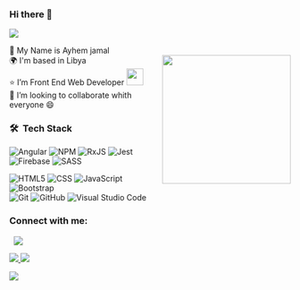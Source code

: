 ### Hi there 👋

 ![](https://komarev.com/ghpvc/?username=ay-jamal)

:man: My Name is Ayhem jamal <br>
<img align='right' src="https://media.giphy.com/media/M9gbBd9nbDrOTu1Mqx/giphy.gif" width="230">
🌍  I'm based in Libya <br>
:star: I’m  Front End Web Developer   <img src="https://media.giphy.com/media/WUlplcMpOCEmTGBtBW/giphy.gif" width="30"> <br>
👯 I’m looking to collaborate whith everyone :smile:<br>

<h3> 🛠 &nbsp;Tech Stack</h3>

 ![Angular](https://img.shields.io/badge/angular-%23DD0031.svg?style=for-the-badge&logo=angular&logoColor=white)
![NPM](https://img.shields.io/badge/NPM-%23000000.svg?style=for-the-badge&logo=npm&logoColor=white)
![RxJS](https://img.shields.io/badge/rxjs-%23B7178C.svg?style=for-the-badge&logo=reactivex&logoColor=white) 
![Jest](https://img.shields.io/badge/-jest-%23C21325?style=for-the-badge&logo=jest&logoColor=white)
![Firebase](https://img.shields.io/badge/firebase-%23039BE5.svg?style=for-the-badge&logo=firebase)
![SASS](https://img.shields.io/badge/SASS-hotpink.svg?style=for-the-badge&logo=SASS&logoColor=white) <br>

   ![HTML5](https://img.shields.io/badge/-HTML5-333333?style=flat&logo=HTML5)
  ![CSS](https://img.shields.io/badge/-CSS-333333?style=flat&logo=CSS3&logoColor=1572B6)
  ![JavaScript](https://img.shields.io/badge/-JavaScript-333333?style=flat&logo=javascript)
  ![Bootstrap](https://img.shields.io/badge/-Bootstrap-333333?style=flat&logo=bootstrap&logoColor=563D7C) <br>
  ![Git](https://img.shields.io/badge/-Git-333333?style=flat&logo=git)
  ![GitHub](https://img.shields.io/badge/-GitHub-333333?style=flat&logo=github)
  ![Visual Studio Code](https://img.shields.io/badge/-Visual%20Studio%20Code-333333?style=flat&logo=visual-studio-code&logoColor=007ACC)




<h3 align="left">Connect with me:</h3>
<p align="left">
<a href="https://linkedin.com/in/ayhem-jamal-68038316b/" target="blank"><img align="center" src="https://img.shields.io/badge/linkedin-%230077B5.svg?style=for-the-badge&logo=linkedin&logoColor=white" alt=""  /></a>  <a href="https://www.facebook.com/profile.php?id=100020497173263" target="blank"><img align="center" src="https://img.shields.io/badge/Facebook-1877F2?style=for-the-badge&logo=facebook&logoColor=white "alt=""  /></a> <a href="https://codepen.io/ay-jamal" target="blank"><img align="center" src="https://img.shields.io/badge/Codepen-000000?style=for-the-badge&logo=codepen&logoColor=white alt=""  /></a> <a href="https://www.codewars.com/users/ay-jamal" target="blank"><img align="center" src="https://img.shields.io/badge/Codewars-B1361E?style=for-the-badge&logo=Codewars&logoColor=white" alt=""/></a>

</p>

 
<a href='https://github-readme-stats.vercel.app/api/top-langs/?username=ay-jamal'> <img src='https://github-readme-stats.vercel.app/api/top-langs/?username=ay-jamal'> <img src='https://github-readme-stats.vercel.app/api?username=ay-jamal'> </a>
 
 <a href=''> <img src='https://activity-graph.herokuapp.com/graph?username=ay-jamal&theme=minimal'> </a>
 
 




<!--
**ay-jamal/ay-jamal** is a ✨ _special_ ✨ repository because its `README.md` (this file) appears on your GitHub profile.

Here are some ideas to get you started:

- 🔭 I’m currently working on ...
- 🌱 I’m currently learning ...
- 👯 I’m looking to collaborate on ...
- 🤔 I’m looking for help with ...
- 💬 Ask me about ...
- 📫 How to reach me: ...
- 😄 Pronouns: ...
- ⚡ Fun fact: ...
-->
